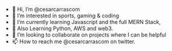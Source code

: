 - 👋 Hi, I’m @cesarcarrascom
- 👀 I’m interested in sports, gaming & coding
- 🌱 I’m currently learning Javascript and the full MERN Stack,
- 🌱 Also Learning Python, AWS and web3.
- 💞️ I’m looking to collaborate on projects where I can be helpful
- 📫 How to reach me @cesarcarrascom on twitter.

<!---
cesarcarrascom/cesarcarrascom is a ✨ special ✨ repository because its `README.md` (this file) appears on your GitHub profile.
You can click the Preview link to take a look at your changes.
--->
